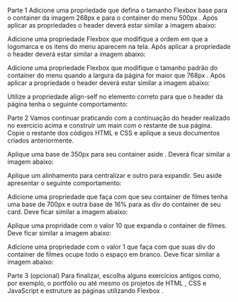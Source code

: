 Parte 1
Adicione uma propriedade que defina o tamanho Flexbox base para o container da imagem 268px e para o container do menu 500px . Após aplicar as propriedades o header deverá estar similar a imagem abaixo:


Adicione uma propriedade Flexbox que modifique a ordem em que a logomarca e os itens do menu aparecem na tela. Após aplicar a propriedade o header deverá estar similar a imagem abaixo:


Adicione uma propriedade Flexbox que modifique o tamanho padrão do container do menu quando a largura da página for maior que 768px . Após aplicar a propriedade o header deverá estar similar a imagem abaixo:


Utilize a propriedade align-self no elemento correto para que o header da página tenha o seguinte comportamento:



Parte 2
Vamos continuar praticando com a continuação do header realizado no exercício acima e construir um main com o restante de sua página. Copie o restante dos códigos HTML e CSS e aplique a seus documentos criados anteriormente.

Aplique uma base de 350px para seu container aside . Deverá ficar similar a imagem abaixo:


Aplique um alinhamento para centralizar e outro para expandir. Seu aside apresentar o seguinte comportamento:


Adicione uma propriedade que faça com que seu container de filmes tenha uma base de 700px e outra base de 16% para as div do container de seu card. Deve ficar similar a imagem abaixo:


Aplique uma propridade com o valor 10 que expanda o container de filmes. Deve ficar similar a imagem abaixo:


Adicione uma propriedade com o valor 1 que faça com que suas div do container de filmes ocupe todo o espaço em branco. Deve ficar similar a imagem abaixo:


Parte 3 (opcional)
Para finalizar, escolha alguns exercícios antigos como, por exemplo, o portfólio ou até mesmo os projetos de HTML , CSS e JavaScript e estruture as páginas utilizando Flexbox .
